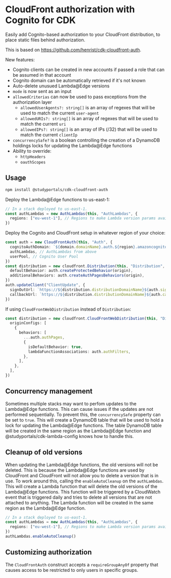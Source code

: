 # CloudFront authorization with Cognito for CDK

Easily add Cognito-based authorization to your CloudFront distribution,
to place static files behind authorization.

This is based on https://github.com/henrist/cdk-cloudfront-auth.

New features: 
- Cognito clients can be created in new accounts if passed a role that can be assumed in that account
- Cognito domain can be automatically retrieved if it's not known
- Auto-delete unusued Lambda@Edge versions
- `mode` is now sent as an input
- `allowedCriterias` can now be used to pass exceptions from the authorization layer
  - `allowedUserAgents?: string[]` is an array of regexes that will be used to match the current `user-agent`
  - `allowedURIs?: string[]` is an array of regexes that will be used to match the current `uri`
  - `allowedIPs?: string[]` is an array of IPs (/32) that will be used to match the current `clientIp`
- `concurrencySafe?` is a boolean controlling the creation of a DynamoDB holdings locks for updating the Lambda@Edge functions
- Ability to override:
  - `httpHeaders`
  - `oauthScopes`

## Usage

```bash
npm install @studyportals/cdk-cloudfront-auth
```

Deploy the Lambda@Edge functions to us-east-1:

```ts
// In a stack deployed to us-east-1.
const authLambdas = new AuthLambdas(this, "AuthLambdas", {
  regions: ["eu-west-1"], // Regions to make Lambda version params available.
})
```

Deploy the Cognito and CloudFront setup in whatever region
of your choice:

```ts
const auth = new CloudFrontAuth(this, "Auth", {
  cognitoAuthDomain: `${domain.domainName}.auth.${region}.amazoncognito.com`,
  authLambdas, // AuthLambdas from above
  userPool, // Cognito User Pool
})
const distribution = new cloudfront.Distribution(this, "Distribution", {
  defaultBehavior: auth.createProtectedBehavior(origin),
  additionalBehaviors: auth.createAuthPagesBehaviors(origin),
})
auth.updateClient("ClientUpdate", {
  signOutUrl: `https://${distribution.distributionDomainName}${auth.signOutRedirectTo}`,
  callbackUrl: `https://${distribution.distributionDomainName}${auth.callbackPath}`,
})
```

If using `CloudFrontWebDistribution` instead of `Distribution`:

```ts
const distribution = new cloudfront.CloudFrontWebDistribution(this, "Distribution", {
  originConfigs: [
    {
      behaviors: [
        ...auth.authPages,
        {
          isDefaultBehavior: true,
          lambdaFunctionAssociations: auth.authFilters,
        },
      ],
    },
  ],
})
```
## Concurrency management
Sometimes multiple stacks may want to perfom updates to the Lambda@Edge functions. This can cause issues if the updates are not performed sequentially. To prevent this, the `concurrencySafe` property can be set to `true`. This will create a DynamoDB table that will be used to hold a lock for updating the Lambda@Edge functions. The table DynamoDB table will be created in the same region as the Lambda@Edge function and @studyportals/cdk-lambda-config knows how to handle this.

## Cleanup of old versions
When updating the Lambda@Edge functions, the old versions will not be deleted. This is because the Lambda@Edge functions are used by CloudFront and CloudFront will not allow you to delete a version that is in use. To work around this, calling the `enableAutoCleanup` on the `authLambdas`. This will create a Lambda function that will delete the old versions of the Lambda@Edge functions. This function will be triggered by a CloudWatch event that is triggered daily and tries to delete all versions that are not attached to anything. The Lambda function will be created in the same region as the Lambda@Edge function. 

```ts
// In a stack deployed to us-east-1.
const authLambdas = new AuthLambdas(this, "AuthLambdas", {
  regions: ["eu-west-1"], // Regions to make Lambda version params available.
})
authLambdas.enableAutoCleanup()
```

## Customizing authorization

The `CloudFrontAuth` construct accepts a `requireGroupAnyOf` property
that causes access to be restricted to only users in specific groups.

